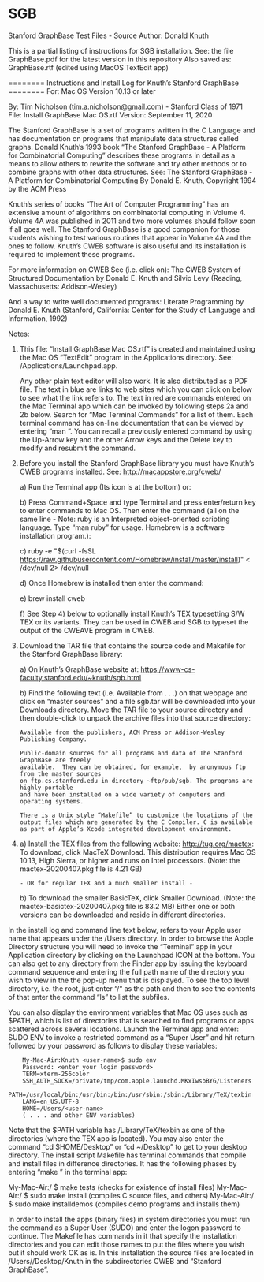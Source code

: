 # SGB
Stanford GraphBase Test Files - Source Author: Donald Knuth

This is a partial listing of instructions for SGB installation.
See: the file GraphBase.pdf for the latest version in this repository
Also saved as: GraphBase.rtf (edited using MacOS TextEdit app)

======== Instructions and Install Log for Knuth’s Stanford GraphBase ======== 
               For: Mac OS Version 10.13 or later

By:		Tim Nicholson (tim.a.nicholson@gmail.com) - Stanford Class of 1971
File:	Install GraphBase Mac OS.rtf
Version: September 11, 2020

The Stanford GraphBase is a set of programs written in the C Language and has
documentation on programs that manipulate data structures called graphs.  Donald
Knuth’s 1993 book “The Stanford GraphBase - A Platform for Combinatorial Computing”
describes these programs in detail as a means to allow others to rewrite the
software and try other methods or to combine graphs with other data structures.
See: 	The Stanford GraphBase - A Platform for Combinatorial Computing
		By Donald E. Knuth, Copyright 1994 by the ACM Press

Knuth’s series of books “The Art of Computer Programming” has an extensive amount
of algorithms on combinatorial computing in Volume 4.  Volume 4A was published
in 2011 and two more volumes should follow soon if all goes well.  The Stanford
GraphBase is a good companion for those students wishing to test various routines
that appear in Volume 4A and the ones to follow.  Knuth’s CWEB software is
also useful and its installation is required to implement these programs.

For more information on CWEB See (i.e. click on):
The CWEB System of Structured Documentation
by Donald E. Knuth and Silvio Levy (Reading, Massachusetts: Addison-Wesley)

And a way to write well documented programs:
Literate Programming
by Donald E. Knuth (Stanford, California: Center for the Study of Language and Information, 1992)

Notes:

1)	This file: “Install GraphBase Mac OS.rtf” is created and maintained using the
	Mac OS “TextEdit” program in the Applications directory.
	See: /Applications/Launchpad.app.

	Any other plain text editor will also work.  It is also distributed as a PDF file.
	The text in blue are links to web sites which you can click on below to see 
	what the link refers to.  The text in red are commands entered on the Mac
	Terminal app which can be invoked by following steps 2a and 2b below.
	Search for “Mac Terminal Commands” for a list of them.  Each terminal command
	has on-line documentation that can be viewed by entering “man <command-name>”.
	You can recall a previously entered command by using the Up-Arrow key and
	the other Arrow keys and the Delete key to modify and resubmit the command.

2)	Before you install the Stanford GraphBase library you must have Knuth’s
	CWEB programs installed.  See: http://macappstore.org/cweb/

	a)	Run the Terminal app (Its icon is at the bottom) or:

	b) 	Press Command+Space and type Terminal and press enter/return key
	     	to enter commands to Mac OS.  Then enter the command (all on the
		same line - Note: ruby is an Interpreted object-oriented scripting language.
		Type “man ruby” for usage.  Homebrew is a software installation program.):

	c) 	ruby -e "$(curl -fsSL https://raw.githubusercontent.com/Homebrew/install/master/install)" 
			< /dev/null 2> /dev/null

	d) 	Once Homebrew is installed then enter the command:

	e) 	brew install cweb

	f) 	See Step 4) below to optionally install Knuth’s TEX typesetting S/W
		TEX or its variants.  They can be used in CWEB and SGB to typeset the
		output of the CWEAVE program in CWEB.

3)	Download the TAR file that contains the source code and Makefile for the
	Stanford GraphBase library:

	a) 	On Knuth’s GraphBase website at:
		https://www-cs-faculty.stanford.edu/~knuth/sgb.html

	b) 	Find the following text (i.e. Available from . . .) on that webpage and
		click on “master sources” and a file sgb.tar will be downloaded into your
		Downloads directory.  Move the TAR file to your source directory and then
		double-click to unpack the archive files into that source directory:

		Available from the publishers, ACM Press or Addison-Wesley Publishing Company.
	
		Public-domain sources for all programs and data of The Stanford GraphBase are freely
		available.  They can be obtained, for example,  by anonymous ftp from the master sources
		on ftp.cs.stanford.edu in directory ~ftp/pub/sgb. The programs are highly portable 
		and have been installed on a wide variety of computers and operating systems.

		There is a Unix style “Makefile” to customize the locations of the
		output files which are generated by the C Compiler. C is available
		as part of Apple’s Xcode integrated development environment.

4)	a) 	Install the TEX files from the following website: 
		http://tug.org/mactex:
		To download, click MacTeX Download. 
		This distribution requires Mac OS 10.13, High Sierra, or higher and runs on Intel processors.
		(Note: the mactex-20200407.pkg file is 4.21 GB)

		- OR for regular TEX and a much smaller install -

	b)	To download the smaller BasicTeX, click Smaller Download. 
		(Note: the mactex-basictex-20200407.pkg file is 83.2 MB)
		Either one or both versions can be downloaded and reside in different
		directories.

In the install log and command line text below, <user-name> refers to your
Apple user name that appears under the /Users directory.  In order to browse
the Apple Directory structure you will need to invoke the “Terminal” app in
your Application directory by clicking on the Launchpad ICON at the bottom.
You can also get to any directory from the Finder app by issuing the
keyboard command sequence <shift> <command> <G key> and entering the full path
name of the directory you wish to view in the the pop-up menu that is displayed.
To see the top level directory, i.e. the root, just enter “/“ as the path and
then to see the contents of that enter the command “ls” to list the subfiles. 

You can also display the environment variables that Mac OS uses such as $PATH,
which is list of directories that is searched to find programs or apps scattered
across several locations.  Launch the Terminal app and enter: SUDO ENV to invoke
a restricted command as a “Super User” and hit return followed by your password
as follows to display these variables:

		My-Mac-Air:Knuth <user-name>$ sudo env
		Password: <enter your login password>
		TERM=xterm-256color
		SSH_AUTH_SOCK=/private/tmp/com.apple.launchd.MKxIwsbBYG/Listeners
		PATH=/usr/local/bin:/usr/bin:/bin:/usr/sbin:/sbin:/Library/TeX/texbin
		LANG=en_US.UTF-8
		HOME=/Users/<user-name>
		( . . . and other ENV variables)

Note that the $PATH variable has /Library/TeX/texbin as one of the directories
(where the TEX app is located).  You may also enter the command “cd $HOME/Desktop”
or “cd ~/Desktop” to get to your desktop directory.  The install script Makefile
has terminal commands that compile and install files in difference directories.
It has the following phases by entering “make <phase>” in the terminal app:

My-Mac-Air:/ <user-name>$ make tests		          (checks for existence of install files)
My-Mac-Air:/ <user-name>$ sudo make install       (compiles C source files, and others)
My-Mac-Air:/ <user-name>$ sudo make installdemos  (compiles demo programs and installs them)

In order to install the apps (binary files) in system directories you must run
the command as a Super User (SUDO) and enter the logon password to continue.  The
Makefile has commands in it that specify the installation directories and you
can edit those names to put the files where you wish but it should work OK as is.
In this installation the source files are located in /Users/<user-name>/Desktop/Knuth
in the subdirectories CWEB and “Stanford GraphBase”.
